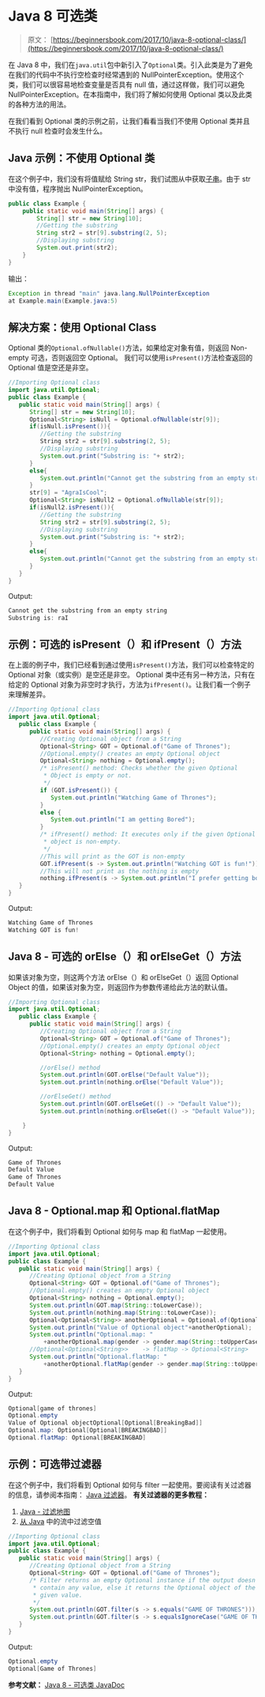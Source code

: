 # Java 8 可选类

> 原文： [https://beginnersbook.com/2017/10/java-8-optional-class/](https://beginnersbook.com/2017/10/java-8-optional-class/)

在 Java 8 中，我们在`java.util`包中新引入了`Optional`类。引入此类是为了避免在我们的代码中不执行空检查时经常遇到的 NullPointerException。使用这个类，我们可以很容易地检查变量是否具有 null 值，通过这样做，我们可以避免 NullPointerException。在本指南中，我们将了解如何使用 Optional 类以及此类的各种方法的用法。

在我们看到 Optional 类的示例之前，让我们看看当我们不使用 Optional 类并且不执行 null 检查时会发生什么。

## Java 示例：不使用 Optional 类

在这个例子中，我们没有将值赋给 String str，我们试图从中获取[子串](https://beginnersbook.com/2013/12/java-string-substring-method-example/)。由于 str 中没有值，程序抛出 NullPointerException。

```java
public class Example {  
    public static void main(String[] args) {  
    	String[] str = new String[10];   
        //Getting the substring
        String str2 = str[9].substring(2, 5);
        //Displaying substring
        System.out.print(str2);  
    }  
}
```

输出：

```java
Exception in thread "main" java.lang.NullPointerException
at Example.main(Example.java:5)
```

## 解决方案：使用 Optional Class

Optional 类的`Optional.ofNullable()`方法，如果给定对象有值，则返回 Non-empty 可选，否则返回空 Optional。
我们可以使用`isPresent()`方法检查返回的 Optional 值是空还是非空。

```java
//Importing Optional class
import java.util.Optional; 
public class Example { 
   public static void main(String[] args) {    
      String[] str = new String[10];     
      Optional<String> isNull = Optional.ofNullable(str[9]);        
      if(isNull.isPresent()){     
         //Getting the substring           
         String str2 = str[9].substring(2, 5);          
         //Displaying substring           
         System.out.print("Substring is: "+ str2);       
      }     
      else{      
         System.out.println("Cannot get the substring from an empty string");     
      }                
      str[9] = "AgraIsCool";       
      Optional<String> isNull2 = Optional.ofNullable(str[9]);       
      if(isNull2.isPresent()){        
         //Getting the substring            
         String str2 = str[9].substring(2, 5);            
         //Displaying substring           
         System.out.print("Substring is: "+ str2);          
      }         
      else{         
         System.out.println("Cannot get the substring from an empty string");         
      }    
   }  
}
```

Output:

```java
Cannot get the substring from an empty string
Substring is: raI
```

## 示例：可选的 isPresent（）和 ifPresent（）方法

在上面的例子中，我们已经看到通过使用`isPresent()`方法，我们可以检查特定的 Optional 对象（或实例）是空还是非空。
Optional 类中还有另一种方法，只有在给定的 Optional 对象为非空时才执行，方法为`ifPresent()`。让我们看一个例子来理解差异。

```java
//Importing Optional class
import java.util.Optional;
   public class Example {  
      public static void main(String[] args) {
         //Creating Optional object from a String
         Optional<String> GOT = Optional.of("Game of Thrones");        
         //Optional.empty() creates an empty Optional object        
         Optional<String> nothing = Optional.empty();
         /* isPresent() method: Checks whether the given Optional         
          * Object is empty or not.         
          */        
         if (GOT.isPresent()) {          
            System.out.println("Watching Game of Thrones");       
         } 
         else {            
            System.out.println("I am getting Bored");      
         }
         /* ifPresent() method: It executes only if the given Optional         
          * object is non-empty.         
          */        
         //This will print as the GOT is non-empty        
         GOT.ifPresent(s -> System.out.println("Watching GOT is fun!"));                
         //This will not print as the nothing is empty        
         nothing.ifPresent(s -> System.out.println("I prefer getting bored"));
   }
}
```

Output:

```java
Watching Game of Thrones
Watching GOT is fun!
```

## Java 8 - 可选的 orElse（）和 orElseGet（）方法

如果该对象为空，则这两个方法 orElse（）和 orElseGet（）返回 Optional Object 的值，如果该对象为空，则返回作为参数传递给此方法的默认值。

```java
//Importing Optional class
import java.util.Optional;
   public class Example {  
      public static void main(String[] args) {
         //Creating Optional object from a String
         Optional<String> GOT = Optional.of("Game of Thrones");        
         //Optional.empty() creates an empty Optional object        
         Optional<String> nothing = Optional.empty();

         //orElse() method
         System.out.println(GOT.orElse("Default Value")); 
         System.out.println(nothing.orElse("Default Value")); 

         //orElseGet() method
         System.out.println(GOT.orElseGet(() -> "Default Value")); 
         System.out.println(nothing.orElseGet(() -> "Default Value")); 

    }
}
```

Output:

```java
Game of Thrones
Default Value
Game of Thrones
Default Value
```

## Java 8 - Optional.map 和 Optional.flatMap

在这个例子中，我们将看到 Optional 如何与 map 和 flatMap 一起使用。

```java
//Importing Optional class
import java.util.Optional; 
public class Example {   
   public static void main(String[] args) {
      //Creating Optional object from a String       
      Optional<String> GOT = Optional.of("Game of Thrones");       
      //Optional.empty() creates an empty Optional object       
      Optional<String> nothing = Optional.empty();
      System.out.println(GOT.map(String::toLowerCase));        
      System.out.println(nothing.map(String::toLowerCase));
      Optional<Optional<String>> anotherOptional = Optional.of(Optional.of("BreakingBad"));        
      System.out.println("Value of Optional object"+anotherOptional);        
      System.out.println("Optional.map: "             
          +anotherOptional.map(gender -> gender.map(String::toUpperCase)));        
      //Optional<Optional<String>>    -> flatMap -> Optional<String>        
      System.out.println("Optional.flatMap: "            
          +anotherOptional.flatMap(gender -> gender.map(String::toUpperCase)));
   }
}
```

Output:

```java
Optional[game of thrones]
Optional.empty
Value of Optional objectOptional[Optional[BreakingBad]]
Optional.map: Optional[Optional[BREAKINGBAD]]
Optional.flatMap: Optional[BREAKINGBAD]
```

## 示例：可选带过滤器

在这个例子中，我们将看到 Optional 如何与 filter 一起使用。要阅读有关过滤器的信息，请参阅本指南： [Java 过滤器](https://beginnersbook.com/2017/10/java-8-stream-filter/)。
**有关过滤器的更多教程：**

1.  [Java - 过滤地图](https://beginnersbook.com/2017/10/java-8-filter-a-map-by-keys-and-values/)
2.  [从 Java](https://beginnersbook.com/2017/10/java-8-filter-null-values-from-a-stream/) 中的流中过滤空值

```java
//Importing Optional class
import java.util.Optional; 
public class Example {  
   public static void main(String[] args) {
      //Creating Optional object from a String       
      Optional<String> GOT = Optional.of("Game of Thrones");              
      /* Filter returns an empty Optional instance if the output doesn't         
       * contain any value, else it returns the Optional object of the          
       * given value.         
       */        
      System.out.println(GOT.filter(s -> s.equals("GAME OF THRONES")));         
      System.out.println(GOT.filter(s -> s.equalsIgnoreCase("GAME OF THRONES")));
   }
}
```

Output:

```java
Optional.empty
Optional[Game of Thrones]
```

**参考文献：**
[Java 8 - 可选类 JavaDoc](https://docs.oracle.com/javase/8/docs/api/java/util/Optional.html)
